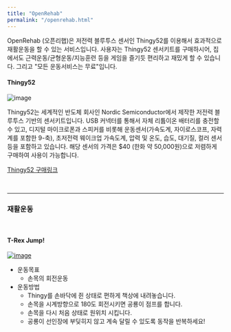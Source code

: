 ```yaml
---
title: "OpenRehab"
permalink: "/openrehab.html"
---
```


OpenRehab (오픈리햅)은 저전력 블루투스 센서인 Thingy52를 이용해서 효과적으로 재활운동을 할 수 있는 서비스입니다. 사용자는 Thingy52 센서키트를 구매하시어, 집에서도 근력운동/균형운동/지능훈련 등을 게임을 즐기듯 편리하고 재밌게 할 수 있습니다. 그리고 "모든 운동서비스는 무료"입니다.

#### Thingy52

![image](https://user-images.githubusercontent.com/56623134/75439831-e2523f80-599d-11ea-884f-b4146dd2b7cd.png)

Thingy52는 세계적인 반도체 회사인 Nordic Semiconductor에서 제작한 저전력 블루투스 기반의 센서키트입니다. USB 커넥터를 통해서 자체 리튬이온 배터리를 충전할 수 있고, 디지털 마이크로폰과 스피커를 비롯해 운동센서(가속도계, 자이로스코프, 자력계를 포함한 9-축), 초저전력 웨이크업 가속도계, 압력 및 온도, 습도, 대기질, 컬러 센서 등을 포함하고 있습니다. 해당 센서의 가격은 $40 (한화 약 50,000원)으로 저렴하게 구매하여 사용이 가능합니다.

[Thingy52 구매링크](https://kr.mouser.com/m_new/nordic-semiconductor/nordic-thingy-52)

<br>

-------------

### 재활운동
<br>

#### T-Rex Jump!

[![image](https://user-images.githubusercontent.com/56623134/75441517-2430b500-59a1-11ea-9fa3-a5f869fad204.png)](https://regoresearch.github.io/openrehab/t-rex-jump)

  - 운동목표
     - 손목의 회전운동
  - 운동방법
     - Thingy를 손바닥에 쥔 상태로 편하게 책상에 내려놓습니다.
     - 손목을 시계방향으로 180도 회전시키면 공룡이 점프를 합니다.
     - 손목을 다시 처음 상태로 원위치 시킵니다.
     - 공룡이 선인장에 부딪히지 않고 계속 달릴 수 있도록 동작을 반복하세요!
